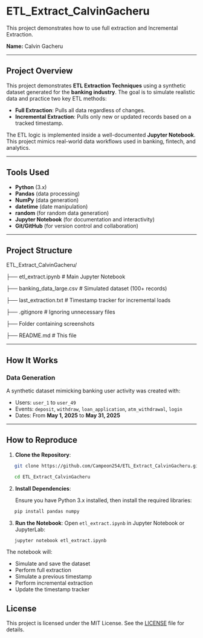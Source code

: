 # ETL_Extract_CalvinGacheru
This project demonstrates how to use full extraction and Incremental Extraction.

**Name:** Calvin Gacheru  

---

## Project Overview

This project demonstrates **ETL Extraction Techniques** using a synthetic dataset generated for the **banking industry**. The goal is to simulate realistic data and practice two key ETL methods:

- **Full Extraction**: Pulls all data regardless of changes.
- **Incremental Extraction**: Pulls only new or updated records based on a tracked timestamp.

The ETL logic is implemented inside a well-documented **Jupyter Notebook**. This project mimics real-world data workflows used in banking, fintech, and analytics.

---

## Tools Used

- **Python** (3.x)
- **Pandas** (data processing)
- **NumPy** (data generation)
- **datetime** (date manipulation)
- **random** (for random data generation)
- **Jupyter Notebook** (for documentation and interactivity)
- **Git/GitHub** (for version control and collaboration)

---

## Project Structure
ETL_Extract_CalvinGacheru/

├── etl_extract.ipynb # Main Jupyter Notebook

├── banking_data_large.csv # Simulated dataset (100+ records)

├── last_extraction.txt # Timestamp tracker for incremental loads

├── .gitignore # Ignoring unnecessary files

├── Folder containing screenshots

├── README.md # This file

---

## How It Works

### Data Generation

A synthetic dataset mimicking banking user activity was created with:

- Users: `user_1` to `user_49`
- Events: `deposit`, `withdraw`, `loan_application`, `atm_withdrawal`, `login`
- Dates: From **May 1, 2025** to **May 31, 2025**

---

## How to Reproduce
1. **Clone the Repository**:
```bash
   git clone https://github.com/Campeon254/ETL_Extract_CalvinGacheru.git

   cd ETL_Extract_CalvinGacheru
```
2. **Install Dependencies**:

   Ensure you have Python 3.x installed, then install the required libraries:
```bash
   pip install pandas numpy
```
3. **Run the Notebook**:
   Open `etl_extract.ipynb` in Jupyter Notebook or JupyterLab:
```bash
   jupyter notebook etl_extract.ipynb
```
The notebook will:
* Simulate and save the dataset
* Perform full extraction
* Simulate a previous timestamp
* Perform incremental extraction
* Update the timestamp tracker

## License
This project is licensed under the MIT License. See the [LICENSE](LICENSE) file for details.